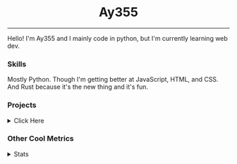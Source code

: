 <h1 align="center"><b>Ay355</b></h1>

---

Hello! I'm Ay355 and I mainly code in python, but I'm currently learning web dev.


### Skills

Mostly Python. Though I'm getting better at JavaScript, HTML, and CSS. And Rust because it's the new thing and it's fun.


### Projects

<details>
 <summary>Click Here</summary>
<br>

 This is probably out of date

[Standle](https://discord.com/oauth2/authorize?client_id=810345494223781899&scope=bot&permissions=8)
 - A multipurpose discord bot for your discord server. Has useful and fun commands for you to mess around with. Made with [discord.py](https://www.github.com/Rapptz/discord.py).

[RoboAy355](https://github.com/Ay-355/RoboAy355)
 - A personal discord bot that I use for random things.

[Asyncdictionary](https://github.com/Ay-355/asyncdictionary)
 - An async wrapper for the freedictionaryAPI. See the README for more info.

 
That's pretty much it, other stuff is closed-source.
 
</details>


### Other Cool Metrics


<details>
<summary>Stats</summary>
<br>
 
<a href="https://github.com/Ay-355">
 <img align="center" src="https://github-readme-stats.vercel.app/api?username=Ay-355&theme=tokyonight&show_icons=true&count_private=true&hide_border=true" />
</a><a href="https://github.com/Ay-355">
  <img align="center" src="https://github-readme-stats.vercel.app/api/top-langs/?username=Ay-355&hide=toml,yaml,cmake&layout=compact&langs_count=8&theme=tokyonight&hide_border=true" />
</a>

 
&nbsp; <!-- Space character to put some space between the different stat types. -->

 
<!--START_SECTION:waka-->
**🐱 My GitHub Data** 

> 🏆 530 Contributions in the Year 2021
 > 
> 📦 1.4 kB Used in GitHub's Storage 
 > 
> 🚫 Not Opted to Hire
 > 
> 📜 13 Public Repositories 
 > 
> 🔑 3 Private Repositories  
 > 
**I'm an Early 🐤** 

```text
🌞 Morning    16 commits     █░░░░░░░░░░░░░░░░░░░░░░░░   6.08% 
🌆 Daytime    121 commits    ███████████░░░░░░░░░░░░░░   46.01% 
🌃 Evening    122 commits    ███████████░░░░░░░░░░░░░░   46.39% 
🌙 Night      4 commits      ░░░░░░░░░░░░░░░░░░░░░░░░░   1.52%

```
📅 **I'm Most Productive on Friday** 

```text
Monday       43 commits     ████░░░░░░░░░░░░░░░░░░░░░   16.35% 
Tuesday      29 commits     ██░░░░░░░░░░░░░░░░░░░░░░░   11.03% 
Wednesday    25 commits     ██░░░░░░░░░░░░░░░░░░░░░░░   9.51% 
Thursday     43 commits     ████░░░░░░░░░░░░░░░░░░░░░   16.35% 
Friday       48 commits     ████░░░░░░░░░░░░░░░░░░░░░   18.25% 
Saturday     47 commits     ████░░░░░░░░░░░░░░░░░░░░░   17.87% 
Sunday       28 commits     ██░░░░░░░░░░░░░░░░░░░░░░░   10.65%

```


📊 **This Week I Spent My Time On** 

```text
💬 Programming Languages: 
Python                   1 hr 15 mins        ██████████████░░░░░░░░░░░   57.47% 
PowerShell               27 mins             █████░░░░░░░░░░░░░░░░░░░░   20.86% 
Lua                      22 mins             ████░░░░░░░░░░░░░░░░░░░░░   17.33% 
JSON                     5 mins              █░░░░░░░░░░░░░░░░░░░░░░░░   4.19% 
Other                    0 secs              ░░░░░░░░░░░░░░░░░░░░░░░░░   0.14%

🔥 Editors: 
VS Code                  1 hr 18 mins        ███████████████░░░░░░░░░░   59.92% 
Notepad++                27 mins             █████░░░░░░░░░░░░░░░░░░░░   20.86% 
Neovim                   25 mins             ████░░░░░░░░░░░░░░░░░░░░░   19.22%

🐱‍💻 Projects: 
school                   1 hr 13 mins        ██████████████░░░░░░░░░░░   55.73% 
Unknown Project          35 mins             ██████░░░░░░░░░░░░░░░░░░░   26.93% 
nvim                     22 mins             ████░░░░░░░░░░░░░░░░░░░░░   17.33%

💻 Operating System: 
Windows                  2 hrs 11 mins       █████████████████████████   100.0%

```

**I Mostly Code in Python** 

```text
Python                   7 repos             ███████████████████░░░░░░   77.78% 
HTML                     1 repo              ██░░░░░░░░░░░░░░░░░░░░░░░   11.11% 
C++                      1 repo              ██░░░░░░░░░░░░░░░░░░░░░░░   11.11%

```



 Last Updated on 02/10/2021
<!--END_SECTION:waka-->
</details>
